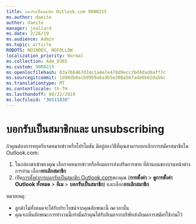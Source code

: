 ```yaml
---
title: บอกรับเป็นสมาชิก Outlook.com 9000215
ms.author: daeite
author: daeite
manager: joallard
ms.date: 2/26/19
ms.audience: Admin
ms.topic: article
ROBOTS: NOINDEX, NOFOLLOW
localization_priority: Normal
ms.collection: Adm_O365
ms.custom: 9000215
ms.openlocfilehash: 03a76b467d24c1a4e7e478d9ecc2bd4dad8aff7c
ms.sourcegitcommit: 1d98db8acb9959aba3b5e308a567ade6b62da56c
ms.translationtype: MT
ms.contentlocale: th-TH
ms.lasthandoff: 08/22/2019
ms.locfileid: "36511830"
---
```

# <a name="subscriptions-and-unsubscribing"></a>บอกรับเป็นสมาชิกและ unsubscribing

ถ้าคุณต้องการหยุดรับจดหมายข่าวหรือโปรโมชัน มีอยู่สองวิธีที่คุณสามารถยกเลิกการสมัครสมาชิกใน Outlook.com:

1. ในกล่องขาเข้าของคุณ เลือกจดหมายข่าวหรืออีเมลการส่งเสริมการขาย ที่ด้านบนของบานหน้าต่างการอ่าน เลือก**ยกเลิกสมาชิก**
2. เปิด[การตั้งค่าการบอกรับเป็นสมาชิก Outlook.com](https://outlook.live.com/mail/options/mail/brandsSubscriptions)ของคุณ (**การตั้งค่า** > **ดูการตั้งค่า Outlook ทั้งหมด** > **อีเม** > **บอกรับเป็นสมาชิก**) และเลือก**ยกเลิกสมาชิก**

หมายเหตุ:

- ลูกค้าไม่ทั้งหมดจะได้รับประโยชน์จากคุณลักษณะนี้ ณเวลานั้น
- คุณจะเห็นลักษณะการทำงานนี้เท่านั้นถ้าคุณได้รับอีเมลจากบริษัทส่งอีเมลการสมัครใช้งานไว้